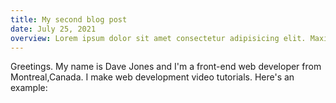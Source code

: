 ```yaml
---
title: My second blog post
date: July 25, 2021
overview: Lorem ipsum dolor sit amet consectetur adipisicing elit. Maxime mollitia, molestiae quas vel sint commodi repudiandae consequuntur voluptatum laborum numquam blanditiis harum quisquam eius sed odit fugiat iusto fuga praesentium optio, eaque rerum! Provident similique accusantium nemo autem.
---
```


Greetings. 
My name is Dave Jones and I'm a front-end web developer from Montreal,Canada. I make web development video tutorials. Here's an example: 
